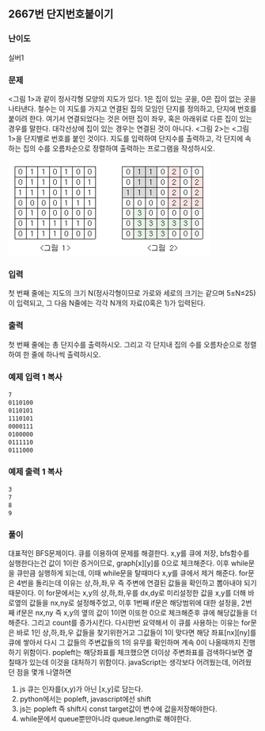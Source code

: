 ## 2667번 단지번호붙이기

### 난이도

실버1

### 문제

<그림 1>과 같이 정사각형 모양의 지도가 있다. 1은 집이 있는 곳을, 0은 집이 없는 곳을 나타낸다. 철수는 이 지도를 가지고 연결된 집의 모임인 단지를 정의하고, 단지에 번호를 붙이려 한다. 여기서 연결되었다는 것은 어떤 집이 좌우, 혹은 아래위로 다른 집이 있는 경우를 말한다. 대각선상에 집이 있는 경우는 연결된 것이 아니다. <그림 2>는 <그림 1>을 단지별로 번호를 붙인 것이다. 지도를 입력하여 단지수를 출력하고, 각 단지에 속하는 집의 수를 오름차순으로 정렬하여 출력하는 프로그램을 작성하시오.

![img.png](img.png)

### 입력

첫 번째 줄에는 지도의 크기 N(정사각형이므로 가로와 세로의 크기는 같으며 5≤N≤25)이 입력되고, 그 다음 N줄에는 각각 N개의 자료(0혹은 1)가 입력된다.

### 출력

첫 번째 줄에는 총 단지수를 출력하시오. 그리고 각 단지내 집의 수를 오름차순으로 정렬하여 한 줄에 하나씩 출력하시오.

### 예제 입력 1 복사

```
7
0110100
0110101
1110101
0000111
0100000
0111110
0111000
```

### 예제 출력 1 복사

```
3
7
8
9
```

### 풀이

대표적인 BFS문제이다. 큐를 이용하여 문제를 해결한다.
x,y를 큐에 저장, bfs함수를 실행한다는건 값이 1이란 증거이므로,
graph[x][y]를 0으로 체크해준다. 이후 while문을 큐만큼 실행하게 되는데, 이때 while문을 탈때마다 x,y를 큐에서 제거 해준다. for문은 4번을 돌리는데 이유는 상,하,좌,우 즉 주변에 연결된 값들을 확인하고 뽑아내야 되기 때문이다. 이 for문에서는
x,y의 상,하,좌,우를 dx,dy로 미리설정한 값을 x,y를 더해
바로옆의 값들을 nx,ny로 설정해주었고, 이후 1번째 if문은
해당범위에 대한 설정을, 2번째 if문은 nx,ny 즉 x,y의 옆의 값이 1이면 이또한 0으로 체크해준후 큐에 해당값들을 더해준다.
그리고 count를 증가시킨다.
다시한번 요약해서 이 큐를 사용하는 이유는
for문은 바로 1인 상,하,좌,우 값들을 찾기위한거고 그값들이
1이 맞다면 해당 좌표[nx][ny]를 큐에 쌓아서 다시 그 값들의 주변값들의 1의 유무를 확인하며 계속 0이 나올때까지 진행하기 위함이다. popleft는 해당좌표를 체크했으면 더이상 주변좌표를 검색하다보면 곂칠때가 있는데 이것을 대처하기 위함이다.
javaScript는 생각보다 어려웠는데, 어려웠던 점을 몇개 나열하면

1. js 큐는 인자를(x,y)가 아닌 [x,y]로 담는다.
2. python에서는 popleft, javascript에선 shift
3. js는 popleft 즉 shift시 const target값이 변수에 값을저장해야한다.
4. while문에서 queue뿐만아니라 queue.length로 해야한다.
